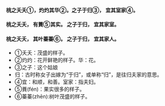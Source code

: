 #### 桃之夭夭①，灼灼其华②。之子于归③， 宜其室家④。
#### 桃之夭夭， 有蕡⑤其实。 之子于归， 宜其家室。
#### 桃之夭夭， 其叶蓁蓁⑥。 之子于归， 宜其家人。

- ①夭夭：茂盛的样子。
- ②灼灼：花开鲜艳的样子。华：花。
- ③之子：这个姑娘
- 归：古时称女子出嫁为“于归”，或单称“归”，是往归夫家的意思。
- ④宜：和顺，和善。室家：指夫妇。
- ⑤蕡(fén)：果实很多的样子。
- ⑥蓁蓁(zhēn):树叶茂盛的样子。
